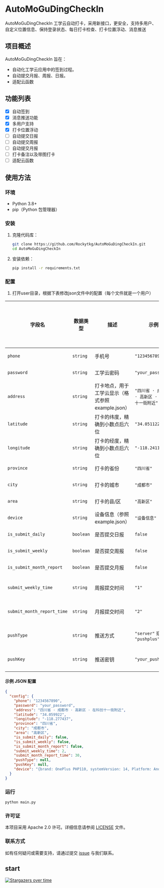 # AutoMoGuDingCheckIn

AutoMoGuDingCheckIn 工学云自动打卡，采用新接口，更安全，支持多用户、自定义位置信息、保持登录状态、每日打卡检查、打卡位置浮动、消息推送

## 项目概述

AutoMoGuDingCheckIn 旨在：

- 自动化工学云应用中的签到过程。
- 自动提交月报、周报、日报。
- 适配云函数

## 功能列表

- [x] 自动签到
- [x] 消息推送功能
- [x] 多用户支持
- [x] 打卡位置浮动
- [ ] 自动提交日报
- [ ] 自动提交周报
- [ ] 自动提交月报
- [ ] 打卡备注以及带图打卡
- [ ] 适配云函数

## 使用方法

### 环境

- Python 3.8+
- pip（Python 包管理器）

### 安装

1. 克隆代码库：
    ```bash
    git clone https://github.com/Rockytkg/AutoMoGuDingCheckIn.git
    cd AutoMoGuDingCheckIn
    ```

2. 安装依赖：
    ```bash
    pip install -r requirements.txt
    ```

### 配置

1. 打开user目录，根据下表修改json文件中的配置（每个文件就是一个用户）

| 字段名                        | 数据类型      | 描述                             | 示例                             | 是否必须填写 |
|----------------------------|-----------|--------------------------------|--------------------------------|--------|
| `phone`                    | `string`  | 手机号                            | `"1234567890"`                 | 必须     |
| `password`                 | `string`  | 工学云密码                          | `"your_password"`              | 必须     |
| `address`                  | `string`  | 打卡地点，用于工学云显示（格式参照example.json） | `"四川省 · 成都市 · 高新区 · 在科创十一街附近"` | 必须     |
| `latitude`                 | `string`  | 打卡的纬度，精确到小数点后六位                | `"34.051122"`                  | 必须     |
| `longitude`                | `string`  | 打卡的经度，精确到小数点后六位                | `"-118.241137"`                | 必须     |
| `province`                 | `string`  | 打卡的省份                          | `"四川省"`                        | 必须     |
| `city`                     | `string`  | 打卡的城市                          | `"成都市"`                        | 必须     |
| `area`                     | `string`  | 打卡的县/区                         | `"高新区"`                        | 必须     |
| `device`                   | `string`  | 设备信息（参照example.json）           | `"设备信息"`                       | 必须     |
| `is_submit_daily`          | `boolean` | 是否提交日报                         | `false`                        | 必须     |
| `is_submit_weekly`         | `boolean` | 是否提交周报                         | `false`                        | 必须     |
| `is_submit_month_report`   | `boolean` | 是否提交月报                         | `false`                        | 必须     |
| `submit_weekly_time`       | `string`  | 周报提交时间                         | `"1"`                          | 不必须    |
| `submit_month_report_time` | `string`  | 月报提交时间                         | `"2"`                          | 不必须    |
| `pushType`                 | `string`  | 推送方式                           | `"server"` 或 `"pushplus"`      | 不必须    |
| `pushKey`                  | `string`  | 推送密钥                           | `"your_push_key"`              | 不必须    |

#### 示例 JSON 配置

```json
{
  "config": {
    "phone": "1234567890",
    "password": "your_password",
    "address": "四川省 · 成都市 · 高新区 · 在科创十一街附近",
    "latitude": "34.059922",
    "longitude": "-118.277437",
    "province": "四川省",
    "city": "成都市",
    "area": "高新区",
    "is_submit_daily": false,
    "is_submit_weekly": false,
    "is_submit_month_report": false,
    "submit_weekly_time": 2,
    "submit_month_report_time": 30,
    "pushType": null,
    "pushKey": null,
    "device": "{brand: OnePlus PHP110, systemVersion: 14, Platform: Android, isPhysicalDevice: true, incremental: T.18b885b-be80-be7f}"
  }
}
```

### 运行

```bash
python main.py
```

### 许可证

本项目采用 Apache 2.0 许可。详细信息请参阅 [LICENSE](https://github.com/Rockytkg/AutoMoGuDingCheckIn/blob/main/LICENSE)
文件。

### 联系方式

如有任何疑问或需要支持，请通过提交 [issue](https://github.com/Rockytkg/AutoMoGuDingCheckIn/issues) 与我们联系。

## start

[![Stargazers over time](https://starchart.cc/Rockytkg/AutoMoGuDingCheckIn)](https://starchart.cc/Rockytkg/AutoMoGuDingCheckIn)